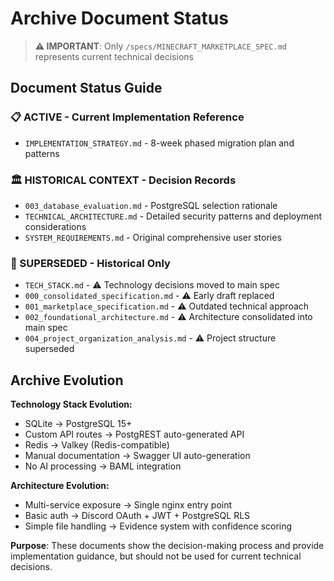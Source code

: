 # Archive Document Status

> **⚠️ IMPORTANT**: Only `/specs/MINECRAFT_MARKETPLACE_SPEC.md` represents current technical decisions

## Document Status Guide

### **📋 ACTIVE** - Current Implementation Reference
- `IMPLEMENTATION_STRATEGY.md` - 8-week phased migration plan and patterns

### **🏛️ HISTORICAL CONTEXT** - Decision Records
- `003_database_evaluation.md` - PostgreSQL selection rationale
- `TECHNICAL_ARCHITECTURE.md` - Detailed security patterns and deployment considerations
- `SYSTEM_REQUIREMENTS.md` - Original comprehensive user stories

### **📜 SUPERSEDED** - Historical Only
- `TECH_STACK.md` - ⚠️ Technology decisions moved to main spec
- `000_consolidated_specification.md` - ⚠️ Early draft replaced
- `001_marketplace_specification.md` - ⚠️ Outdated technical approach
- `002_foundational_architecture.md` - ⚠️ Architecture consolidated into main spec
- `004_project_organization_analysis.md` - ⚠️ Project structure superseded

## Archive Evolution

**Technology Stack Evolution:**
- SQLite → PostgreSQL 15+
- Custom API routes → PostgREST auto-generated API
- Redis → Valkey (Redis-compatible)
- Manual documentation → Swagger UI auto-generation
- No AI processing → BAML integration

**Architecture Evolution:**
- Multi-service exposure → Single nginx entry point
- Basic auth → Discord OAuth + JWT + PostgreSQL RLS
- Simple file handling → Evidence system with confidence scoring

**Purpose**: These documents show the decision-making process and provide implementation guidance, but should not be used for current technical decisions.